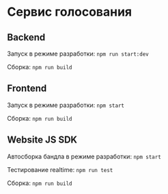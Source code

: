 # Сервис голосования


## Backend

Запуск в режиме разработки: `npm run start:dev`

Сборка: `npm run build`


## Frontend

Запуск в режиме разработки: `npm start`

Сборка: `npm run build`


## Website JS SDK

Автосборка бандла в режиме разработки: `npm start`

Тестирование realtime: `npm run test`

Сборка: `npm run build`
